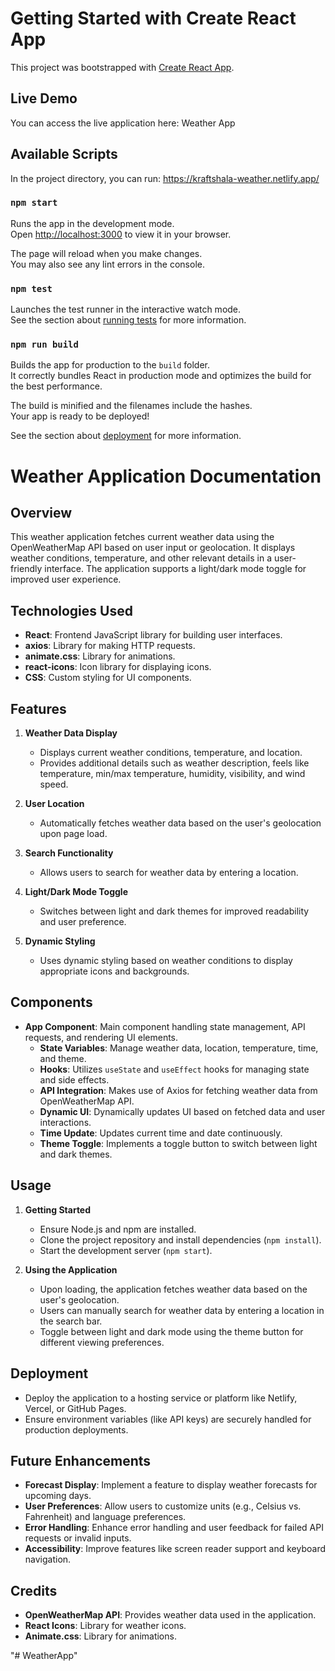 # Getting Started with Create React App

This project was bootstrapped with [Create React App](https://github.com/facebook/create-react-app).

## Live Demo
You can access the live application here: Weather App

## Available Scripts

In the project directory, you can run: https://kraftshala-weather.netlify.app/

### `npm start`

Runs the app in the development mode.\
Open [http://localhost:3000](http://localhost:3000) to view it in your browser.

The page will reload when you make changes.\
You may also see any lint errors in the console.

### `npm test`

Launches the test runner in the interactive watch mode.\
See the section about [running tests](https://facebook.github.io/create-react-app/docs/running-tests) for more information.

### `npm run build`

Builds the app for production to the `build` folder.\
It correctly bundles React in production mode and optimizes the build for the best performance.

The build is minified and the filenames include the hashes.\
Your app is ready to be deployed!

See the section about [deployment](https://facebook.github.io/create-react-app/docs/deployment) for more information.

# Weather Application Documentation

## Overview

This weather application fetches current weather data using the OpenWeatherMap API based on user input or geolocation. It displays weather conditions, temperature, and other relevant details in a user-friendly interface. The application supports a light/dark mode toggle for improved user experience.

## Technologies Used

- **React**: Frontend JavaScript library for building user interfaces.
- **axios**: Library for making HTTP requests.
- **animate.css**: Library for animations.
- **react-icons**: Icon library for displaying icons.
- **CSS**: Custom styling for UI components.

## Features

1. **Weather Data Display**
   - Displays current weather conditions, temperature, and location.
   - Provides additional details such as weather description, feels like temperature, min/max temperature, humidity, visibility, and wind speed.

2. **User Location**
   - Automatically fetches weather data based on the user's geolocation upon page load.

3. **Search Functionality**
   - Allows users to search for weather data by entering a location.

4. **Light/Dark Mode Toggle**
   - Switches between light and dark themes for improved readability and user preference.

5. **Dynamic Styling**
   - Uses dynamic styling based on weather conditions to display appropriate icons and backgrounds.

## Components

- **App Component**: Main component handling state management, API requests, and rendering UI elements.
  - **State Variables**: Manage weather data, location, temperature, time, and theme.
  - **Hooks**: Utilizes `useState` and `useEffect` hooks for managing state and side effects.
  - **API Integration**: Makes use of Axios for fetching weather data from OpenWeatherMap API.
  - **Dynamic UI**: Dynamically updates UI based on fetched data and user interactions.
  - **Time Update**: Updates current time and date continuously.
  - **Theme Toggle**: Implements a toggle button to switch between light and dark themes.

## Usage

1. **Getting Started**
   - Ensure Node.js and npm are installed.
   - Clone the project repository and install dependencies (`npm install`).
   - Start the development server (`npm start`).

2. **Using the Application**
   - Upon loading, the application fetches weather data based on the user's geolocation.
   - Users can manually search for weather data by entering a location in the search bar.
   - Toggle between light and dark mode using the theme button for different viewing preferences.

## Deployment

- Deploy the application to a hosting service or platform like Netlify, Vercel, or GitHub Pages.
- Ensure environment variables (like API keys) are securely handled for production deployments.

## Future Enhancements

- **Forecast Display**: Implement a feature to display weather forecasts for upcoming days.
- **User Preferences**: Allow users to customize units (e.g., Celsius vs. Fahrenheit) and language preferences.
- **Error Handling**: Enhance error handling and user feedback for failed API requests or invalid inputs.
- **Accessibility**: Improve features like screen reader support and keyboard navigation.

## Credits

- **OpenWeatherMap API**: Provides weather data used in the application.
- **React Icons**: Library for weather icons.
- **Animate.css**: Library for animations.


"# WeatherApp" 
